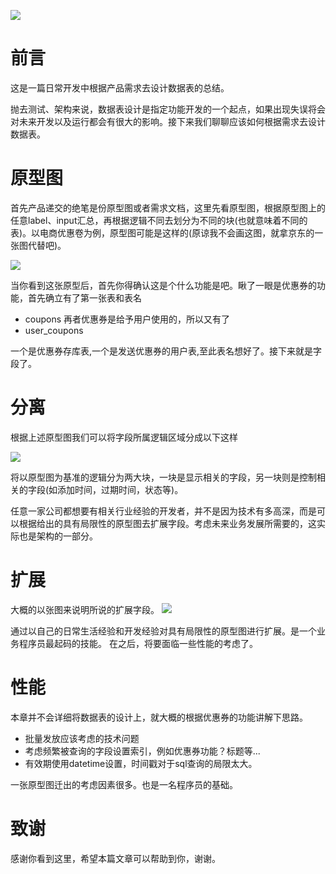 ![](https://resources.blog.fastrun.cn/wp-content/uploads/2018/10/1407886238-5baee9babc382_articlex.png)

# 前言
这是一篇日常开发中根据产品需求去设计数据表的总结。

抛去测试、架构来说，数据表设计是指定功能开发的一个起点，如果出现失误将会对未来开发以及运行都会有很大的影响。接下来我们聊聊应该如何根据需求去设计数据表。

# 原型图
首先产品递交的绝笔是份原型图或者需求文档，这里先看原型图，根据原型图上的任意label、input汇总，再根据逻辑不同去划分为不同的块(也就意味着不同的表)。以电商优惠卷为例，原型图可能是这样的(原谅我不会画这图，就拿京东的一张图代替吧)。

![](https://resources.blog.fastrun.cn/wp-content/uploads/2018/10/562310338-5baee32c79ec4_articlex.png)

当你看到这张原型后，首先你得确认这是个什么功能是吧。瞅了一眼是优惠券的功能，首先确立有了第一张表和表名
- coupons
再者优惠券是给予用户使用的，所以又有了
- user_coupons

一个是优惠券存库表,一个是发送优惠券的用户表,至此表名想好了。接下来就是字段了。

# 分离
根据上述原型图我们可以将字段所属逻辑区域分成以下这样

![](https://resources.blog.fastrun.cn/wp-content/uploads/2018/10/4202966-5baee5d533d05_articlex.png)

将以原型图为基准的逻辑分为两大块，一块是显示相关的字段，另一块则是控制相关的字段(如添加时间，过期时间，状态等)。

任意一家公司都想要有相关行业经验的开发者，并不是因为技术有多高深，而是可以根据给出的具有局限性的原型图去扩展字段。考虑未来业务发展所需要的，这实际也是架构的一部分。

# 扩展

大概的以张图来说明所说的扩展字段。
![](https://resources.blog.fastrun.cn/wp-content/uploads/2018/10/3622964260-5baee73f77ef4_articlex.png)

通过以自己的日常生活经验和开发经验对具有局限性的原型图进行扩展。是一个业务程序员最起码的技能。
在之后，将要面临一些性能的考虑了。

# 性能
本章并不会详细将数据表的设计上，就大概的根据优惠券的功能讲解下思路。
- 批量发放应该考虑的技术问题
- 考虑频繁被查询的字段设置索引，例如优惠券功能？标题等...
- 有效期使用datetime设置，时间戳对于sql查询的局限太大。

一张原型图迁出的考虑因素很多。也是一名程序员的基础。

# 致谢
感谢你看到这里，希望本篇文章可以帮助到你，谢谢。